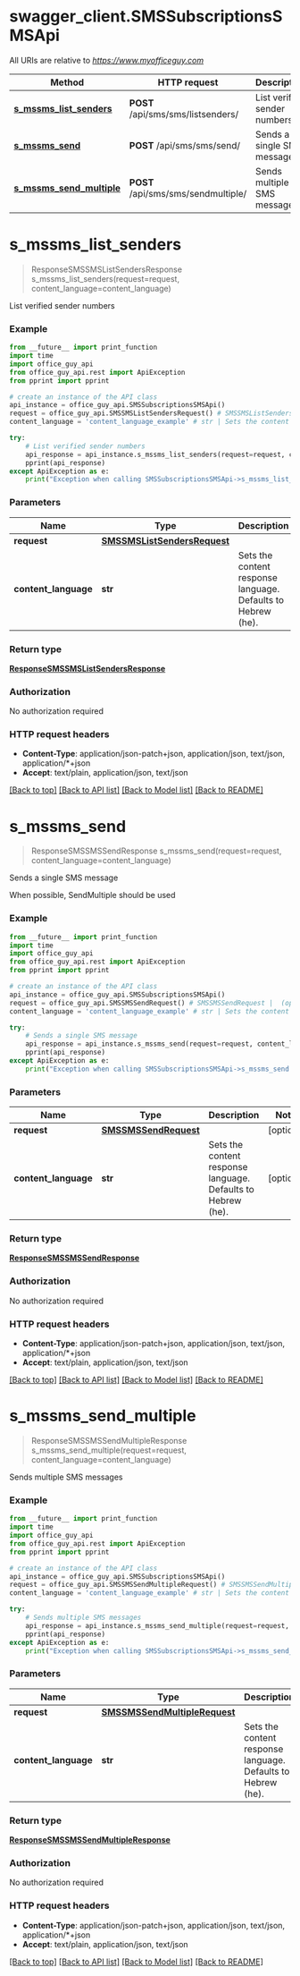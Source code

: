 # swagger_client.SMSSubscriptionsSMSApi

All URIs are relative to *https://www.myofficeguy.com*

Method | HTTP request | Description
------------- | ------------- | -------------
[**s_mssms_list_senders**](SMSSubscriptionsSMSApi.md#s_mssms_list_senders) | **POST** /api/sms/sms/listsenders/ | List verified sender numbers
[**s_mssms_send**](SMSSubscriptionsSMSApi.md#s_mssms_send) | **POST** /api/sms/sms/send/ | Sends a single SMS message
[**s_mssms_send_multiple**](SMSSubscriptionsSMSApi.md#s_mssms_send_multiple) | **POST** /api/sms/sms/sendmultiple/ | Sends multiple SMS messages


# **s_mssms_list_senders**
> ResponseSMSSMSListSendersResponse s_mssms_list_senders(request=request, content_language=content_language)

List verified sender numbers

### Example
```python
from __future__ import print_function
import time
import office_guy_api
from office_guy_api.rest import ApiException
from pprint import pprint

# create an instance of the API class
api_instance = office_guy_api.SMSSubscriptionsSMSApi()
request = office_guy_api.SMSSMSListSendersRequest() # SMSSMSListSendersRequest |  (optional)
content_language = 'content_language_example' # str | Sets the content response language. Defaults to Hebrew (he). (optional)

try:
    # List verified sender numbers
    api_response = api_instance.s_mssms_list_senders(request=request, content_language=content_language)
    pprint(api_response)
except ApiException as e:
    print("Exception when calling SMSSubscriptionsSMSApi->s_mssms_list_senders: %s\n" % e)
```

### Parameters

Name | Type | Description  | Notes
------------- | ------------- | ------------- | -------------
 **request** | [**SMSSMSListSendersRequest**](SMSSMSListSendersRequest.md)|  | [optional] 
 **content_language** | **str**| Sets the content response language. Defaults to Hebrew (he). | [optional] 

### Return type

[**ResponseSMSSMSListSendersResponse**](ResponseSMSSMSListSendersResponse.md)

### Authorization

No authorization required

### HTTP request headers

 - **Content-Type**: application/json-patch+json, application/json, text/json, application/*+json
 - **Accept**: text/plain, application/json, text/json

[[Back to top]](#) [[Back to API list]](../README.md#documentation-for-api-endpoints) [[Back to Model list]](../README.md#documentation-for-models) [[Back to README]](../README.md)

# **s_mssms_send**
> ResponseSMSSMSSendResponse s_mssms_send(request=request, content_language=content_language)

Sends a single SMS message

When possible, SendMultiple should be used

### Example
```python
from __future__ import print_function
import time
import office_guy_api
from office_guy_api.rest import ApiException
from pprint import pprint

# create an instance of the API class
api_instance = office_guy_api.SMSSubscriptionsSMSApi()
request = office_guy_api.SMSSMSSendRequest() # SMSSMSSendRequest |  (optional)
content_language = 'content_language_example' # str | Sets the content response language. Defaults to Hebrew (he). (optional)

try:
    # Sends a single SMS message
    api_response = api_instance.s_mssms_send(request=request, content_language=content_language)
    pprint(api_response)
except ApiException as e:
    print("Exception when calling SMSSubscriptionsSMSApi->s_mssms_send: %s\n" % e)
```

### Parameters

Name | Type | Description  | Notes
------------- | ------------- | ------------- | -------------
 **request** | [**SMSSMSSendRequest**](SMSSMSSendRequest.md)|  | [optional] 
 **content_language** | **str**| Sets the content response language. Defaults to Hebrew (he). | [optional] 

### Return type

[**ResponseSMSSMSSendResponse**](ResponseSMSSMSSendResponse.md)

### Authorization

No authorization required

### HTTP request headers

 - **Content-Type**: application/json-patch+json, application/json, text/json, application/*+json
 - **Accept**: text/plain, application/json, text/json

[[Back to top]](#) [[Back to API list]](../README.md#documentation-for-api-endpoints) [[Back to Model list]](../README.md#documentation-for-models) [[Back to README]](../README.md)

# **s_mssms_send_multiple**
> ResponseSMSSMSSendMultipleResponse s_mssms_send_multiple(request=request, content_language=content_language)

Sends multiple SMS messages

### Example
```python
from __future__ import print_function
import time
import office_guy_api
from office_guy_api.rest import ApiException
from pprint import pprint

# create an instance of the API class
api_instance = office_guy_api.SMSSubscriptionsSMSApi()
request = office_guy_api.SMSSMSSendMultipleRequest() # SMSSMSSendMultipleRequest |  (optional)
content_language = 'content_language_example' # str | Sets the content response language. Defaults to Hebrew (he). (optional)

try:
    # Sends multiple SMS messages
    api_response = api_instance.s_mssms_send_multiple(request=request, content_language=content_language)
    pprint(api_response)
except ApiException as e:
    print("Exception when calling SMSSubscriptionsSMSApi->s_mssms_send_multiple: %s\n" % e)
```

### Parameters

Name | Type | Description  | Notes
------------- | ------------- | ------------- | -------------
 **request** | [**SMSSMSSendMultipleRequest**](SMSSMSSendMultipleRequest.md)|  | [optional] 
 **content_language** | **str**| Sets the content response language. Defaults to Hebrew (he). | [optional] 

### Return type

[**ResponseSMSSMSSendMultipleResponse**](ResponseSMSSMSSendMultipleResponse.md)

### Authorization

No authorization required

### HTTP request headers

 - **Content-Type**: application/json-patch+json, application/json, text/json, application/*+json
 - **Accept**: text/plain, application/json, text/json

[[Back to top]](#) [[Back to API list]](../README.md#documentation-for-api-endpoints) [[Back to Model list]](../README.md#documentation-for-models) [[Back to README]](../README.md)

